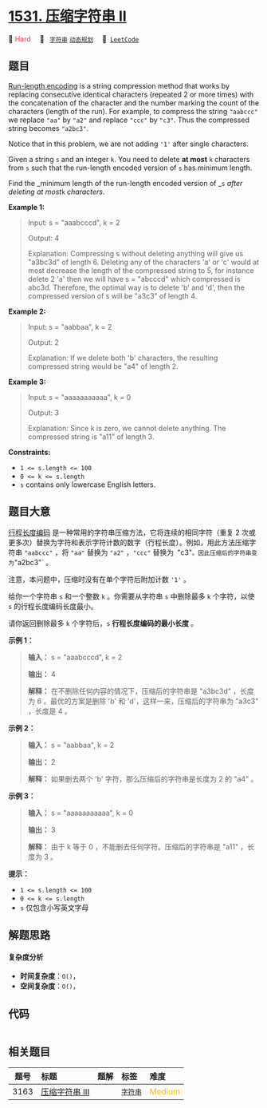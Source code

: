 # [1531. 压缩字符串 II](https://leetcode.com/problems/string-compression-ii)

🔴 <font color=#ff334b>Hard</font>&emsp; 🔖&ensp; [`字符串`](/tag/string.md) [`动态规划`](/tag/dynamic-programming.md)&emsp; 🔗&ensp;[`LeetCode`](https://leetcode.com/problems/string-compression-ii)

## 题目

[Run-length encoding](http://en.wikipedia.org/wiki/Run-length_encoding) is a
string compression method that works by replacing consecutive identical
characters (repeated 2 or more times) with the concatenation of the character
and the number marking the count of the characters (length of the run). For
example, to compress the string `"aabccc"` we replace `"aa"` by `"a2"` and
replace `"ccc"` by `"c3"`. Thus the compressed string becomes `"a2bc3"`.

Notice that in this problem, we are not adding `'1'` after single characters.

Given a string `s` and an integer `k`. You need to delete **at most**  `k`
characters from `s` such that the run-length encoded version of `s` has
minimum length.

Find the _minimum length of the run-length encoded  version of _`s` _after
deleting at most_`k` _characters_.



**Example 1:**

> Input: s = "aaabcccd", k = 2
> 
> Output: 4
> 
> Explanation: Compressing s without deleting anything will give us "a3bc3d" of length 6. Deleting any of the characters 'a' or 'c' would at most decrease the length of the compressed string to 5, for instance delete 2 'a' then we will have s = "abcccd" which compressed is abc3d. Therefore, the optimal way is to delete 'b' and 'd', then the compressed version of s will be "a3c3" of length 4.

**Example 2:**

> Input: s = "aabbaa", k = 2
> 
> Output: 2
> 
> Explanation: If we delete both 'b' characters, the resulting compressed string would be "a4" of length 2.

**Example 3:**

> Input: s = "aaaaaaaaaaa", k = 0
> 
> Output: 3
> 
> Explanation: Since k is zero, we cannot delete anything. The compressed string is "a11" of length 3.

**Constraints:**

  * `1 <= s.length <= 100`
  * `0 <= k <= s.length`
  * `s` contains only lowercase English letters.


## 题目大意

[行程长度编码](https://baike.baidu.com/item/%E8%A1%8C%E7%A8%8B%E9%95%BF%E5%BA%A6%E7%BC%96%E7%A0%81/2931940?fr=aladdin)
是一种常用的字符串压缩方法，它将连续的相同字符（重复 2 次或更多次）替换为字符和表示字符计数的数字（行程长度）。例如，用此方法压缩字符串
`"aabccc"` ，将 `"aa"` 替换为 `"a2"` ，`"ccc"` 替换为` `"c3"` 。因此压缩后的字符串变为 `"a2bc3"` 。

注意，本问题中，压缩时没有在单个字符后附加计数 `'1'` 。

给你一个字符串 `s` 和一个整数 `k` 。你需要从字符串 `s` 中删除最多 `k` 个字符，以使 `s` 的行程长度编码长度最小。

请你返回删除最多 `k` 个字符后，`s` **行程长度编码的最小长度** 。



**示例 1：**

> 
> 
> 
> 
> 
> **输入：** s = "aaabcccd", k = 2
> 
> **输出：** 4
> 
> **解释：** 在不删除任何内容的情况下，压缩后的字符串是 "a3bc3d" ，长度为 6 。最优的方案是删除 'b' 和 'd'，这样一来，压缩后的字符串为 "a3c3" ，长度是 4 。

**示例 2：**

> 
> 
> 
> 
> 
> **输入：** s = "aabbaa", k = 2
> 
> **输出：** 2
> 
> **解释：** 如果删去两个 'b' 字符，那么压缩后的字符串是长度为 2 的 "a4" 。
> 
> 

**示例 3：**

> 
> 
> 
> 
> 
> **输入：** s = "aaaaaaaaaaa", k = 0
> 
> **输出：** 3
> 
> **解释：** 由于 k 等于 0 ，不能删去任何字符。压缩后的字符串是 "a11" ，长度为 3 。
> 
> 



**提示：**

  * `1 <= s.length <= 100`
  * `0 <= k <= s.length`
  * `s` 仅包含小写英文字母


## 解题思路

#### 复杂度分析

- **时间复杂度**：`O()`，
- **空间复杂度**：`O()`，

## 代码

```javascript

```

## 相关题目

<!-- prettier-ignore -->
| 题号 | 标题 | 题解 | 标签 | 难度 |
| :------: | :------ | :------: | :------ | :------ |
| 3163 | [压缩字符串 III](https://leetcode.com/problems/string-compression-iii) |  |  [`字符串`](/tag/string.md) | <font color=#ffb800>Medium</font> |